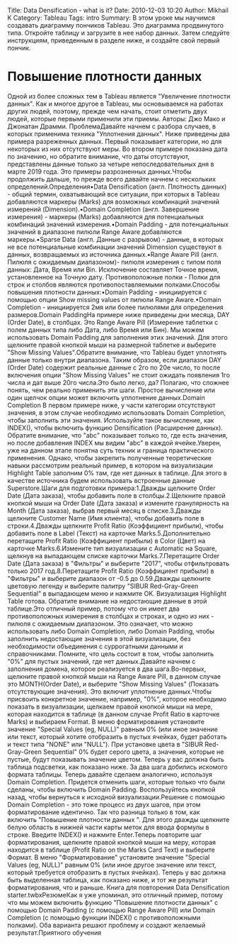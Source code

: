 Title: Data Densification - what is it?
Date: 2010-12-03 10:20
Author: Mikhail K
Category: Tableau
Tags: intro
Summary: В этом уроке мы научимся создавать диаграмму пончиков Tableau. Это диаграмма продвинутого типа. Откройте таблицу и загрузите в нее набор данных. Затем следуйте инструкциям, приведенным в разделе ниже, и создайте свой первый пончик.


# Повышение плотности данных

Одной из более сложных тем в Tableau является "Увеличение плотности данных". Как и многое другое в Tableau, мы основываемся на работах других людей, поэтому, прежде чем начать, стоит отметить двух людей, которые первыми применили эти приемы. Авторы: Джо Мако и Джонатан Драмми. ПроблемаДавайте начнем с разбора случаев, в которых применима техника "Уплотнения данных". Ниже приведены два примера разреженных данных. Первый показывает категории, но для некоторых из них отсутствуют меры. Во втором примере показана дата по значению, но обратите внимание, что даты отсутствуют, представлены данные только за четыре непоследовательных дня в марте 2019 года. Это примеры разрозненных данных.Чтобы продолжить дальше, то прежде всего давайте начнем с нескольких определений.Определения•Data Densification (англ. Плотность данных) - общий термин, охватывающий все ситуации, при которых в Tableau добавляются маркеры (Marks) для возможных комбинаций значений измерений (Dimension).•Domain Completion (англ. Завершение измерения) - маркеры (Marks) добавляются для потенциальных комбинаций значений измерения.•Domain Padding  - для потенциальных значений в диапазоне пилюли Range Aware добавляются маркеры.•Sparse Data (англ. Данные с разрывом) - данные, в которых не все потенциальные комбинации значений Dimension существуют в данных, возвращаемых из источника данных.•Range Aware Pill (англ. Пилюля с ожидаемым диапазоном)- пилюля измерения с типом поля данных: Дата, Время или Bin. Исключение составляет Точное время, 
установленное на Точную дату. Противоположные полки - Полки для строк и столбов являются противопоставляемыми полками.Способы повышения плотности данных:•Domain Padding - инициируется с помощью опции Show missing values от пилюли Range Aware.•Domain Completion - инициируется 2мя или более пилюлями для определения размеров.Domain PaddingНа примере ниже приведены дни месяца, DAY (Order Date), в столбцах. Это Range Aware Pill (Измерение таблетки с полем данных типа либо Дата, либо Время или Бин). Мы можем использовать Domain Padding для заполнения этих значений. Для этого щелкните правой кнопкой мыши на размерной таблетке и выберите "Show Missing Values".Обратите внимание, что Tableau будет уплотнять данные только внутри диапазона. Таким образом, если диапазон DAY (Order Date) содержит реальные данные с 2го по 20е число, то после включения опции "Show Missing Values" не стоит ожидать появления 1го числа и дат выше 20го числа.Это было легко, да? Полагаю, что сложнее понять, чем реально применить эти шаги. Простое вычисление или один щелчок опции может включить уплотнение данных.Domain Completion
В первом примере ниже, у части категории отсутствуют значения, в этом случае необходимо использовать Domain Completion, чтобы заполнить эти значения. Используйте такое вычисление, как INDEX(), чтобы включить функцию Densification (Расширение данных). Обратите внимание, что "abc" показывает только то, где есть значения, но после добавления INDEX мы видим "abc" в каждой ячейке.Уверен, уже на данном этапе понятна суть техник и граница практического применения. Однако, чтобы закрепить полученные теоретические навыки рассмотрим реальный пример, в котором на визуализации Highlight Table заполним 0% там, где нет данных в таблице. Для этого в качестве источника будем использовать встроенные данные Superstore.Шаги для подготовки примера:1.Дважды щелкните Order Date (Дата заказа), чтобы добавить поле в столбцы.2.Щелкните правой кнопкой мыши на Order Date (Дата заказа) и измените гранулярность на Month (Дата заказа), выбрав первый месяц в списке.3.Дважды щелкните Customer Name (Имя клиента), чтобы добавить поле в строки.4.Дважды щелкните Profit Ratio (Коэффициент прибыли), чтобы добавить поле в Label (Текст) на карточке Marks.5.Дополнительно перетащите Profit Ratio (Коэффициент прибыли) в Color (Цвет) на карточке Marks.6.Измените тип визуализации с Automatic на Square, щелкнув на выпадающем списке карточки Marks.7.Перетащите  Order Date (Дата заказа) в "Фильтры" и выберите "2017", чтобы отфильтровать только 2017 год.8.Перетащите Profit Ratio (Коэффициент прибыли) в "Фильтры" и выберите диапазон от -0.5 до 0.59.Дважды щелкните цветовую легенду и выберите палитру "SIBUR Red-Gray-Green Sequential" в выпадающем меню и нажмите OK.
Визуализация Highlight Table готова. Обратите внимание на недостающие данные в этой таблице.Это отличный пример, потому что он имеет два противоположных измерения в столбцах и строках, и одно из них - пилюля с ожидаемым диапазоном. Это означает, что можно использовать либо Domain Completion, либо Domain Padding, чтобы заполнить недостающие значения в этой визуализации, без необходимости объединения с суррогатными данными и справочниками. Помните, что цель состоит в том, чтобы заполнить "0%" для пустых значений, где нет данных.Давайте начнем с заполнения домена, которое реализуется в два шага.Во-первых, щелкните правой кнопкой мыши на Range Aware Pill, в данном случае это MONTH(Order Date), и выберите "Show Missing Values" (Показать отсутствующие значения). Это включит уплотнение данных.Чтобы присвоить конкретное значение, например, "0%", которое необходимо показать в визуализации, щелкаем правой кнопкой мыши на мере, которая находится в таблице (в данном случае Profit Ratio в карточке Marks) и выбираем Format. В меню форматирования установите значение "Special Values (eg, NULL)" равным 0% (или иное значение или текст, который хотите отобразить в пустых ячейках, будет работать и текст типа "NONE" или "NULL"). При установке цвета в "SIBUR Red-Gray-Green Sequential" 0% будет серого цвета, а значения, которые не пустые, будут показывать значение цветом. Теперь у вас должна быть таблица подсветки, как показано ниже.
За два шага добились искомого формата таблицы. Теперь давайте сделаем аналогично, используя Domain Completion. Придется отменить шаги, которые только что были сделаны, чтобы включить Domain Padding. Воспользуйтесь кнопкой назад, чтобы вернуться к исходной визуализации.Решение с помощью Domain Completion - это тоже процесс из двух шагов, при этом форматирование идентично. Так что разница только в том, как включить "Повышение плотности данных ". Для этого дважды щелкните белую область в нижней части карты меток для ввода формулы в строке. Введите INDEX() и нажмите Enter.Теперь повторите шаг форматирования, щелкните правой кнопкой мыши на меру, которая находится в таблице (Profit Ratio on the Marks Card Text) и выберите Формат. В меню "Форматирование" установите значение "Special Values (eg, NULL)" равным 0% (или иное другое значение или текст, который требуется отобразить в пустых ячейках). Теперь у вас должна быть выделенная таблица, как показано ниже, и тот же результат форматирования, что и раньше.
Книга для повторения Data Densification starter.twbxРезюмеКак я уже упоминал, это отличный пример, потому что мы можем включить функцию "Повышение плотности данных" с помощью Domain Padding (с помощью Range Aware Pill) или Domain Completion (с помощью функции INDEX() с противоположными полками). Оба варианта решают проблему и создают желаемый результат.Приятного обучения